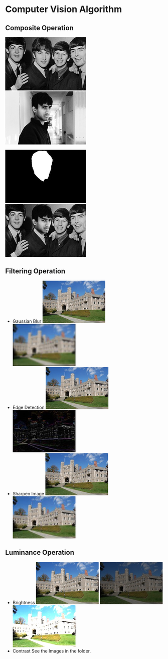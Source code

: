 # Computer Vision Algorithm

## Composite Operation
![Background](https://github.com/ShaShekhar/Computer_Vision/blob/master/Composite_operation/comp_background.jpg "Background") ![Foreground](https://github.com/ShaShekhar/Computer_Vision/blob/master/Composite_operation/comp_foreground.jpg "Foreground")

![Mask](https://github.com/ShaShekhar/Computer_Vision/blob/master/Composite_operation/comp_mask.jpg "Mask")  ![Result](https://github.com/ShaShekhar/Computer_Vision/blob/master/Composite_operation/composite.jpg "Result")

## Filtering Operation
* Gaussian Blur
![Princeton](https://github.com/ShaShekhar/Computer_Vision/blob/master/Filtering_operation/princeton_small.jpg "Princeton") ![Blur](https://github.com/ShaShekhar/Computer_Vision/blob/master/Filtering_operation/blur_princeton.jpg "Blur_Princeton")
* Edge Detection
![Princeton](https://github.com/ShaShekhar/Computer_Vision/blob/master/Filtering_operation/princeton_small.jpg "Princeton") ![Edge](https://github.com/ShaShekhar/Computer_Vision/blob/master/Filtering_operation/edgedetect.jpg "Edge")
* Sharpen Image
![Princeton](https://github.com/ShaShekhar/Computer_Vision/blob/master/Filtering_operation/princeton_small.jpg "Princeton") ![Sharpen_Image](https://github.com/ShaShekhar/Computer_Vision/blob/master/Filtering_operation/sharpen.jpg "Sharpen_image")

## Luminance Operation
* Brightness
![Princeton](https://github.com/ShaShekhar/Computer_Vision/blob/master/Filtering_operation/princeton_small.jpg "Princeton") ![Brightness_0.5](https://github.com/ShaShekhar/Computer_Vision/blob/master/Luminance_operation/princeton_small_brightness_0.5.jpg "Brightness_0.5") ![Brightness_2.0](https://github.com/ShaShekhar/Computer_Vision/blob/master/Luminance_operation/princeton_small_brightness_2.0.jpg "Brightness_2.0")
* Contrast
See the Images in the folder.

